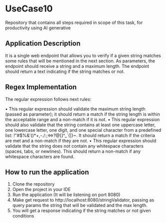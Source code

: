 # UseCase10

Repository that contains all steps required in scope of this task, for productivity using AI generative

## Application Description

It is a single web endpoint that allows you to verify if a given string matches some rules that will be mentioned in the next section.
As parameters, the endpoint should receive a string and a maximum length. The endpoint should return a text indicating if the string matches
or not.

## Regex Implementation

The regular expression follows next rules:

• This regular expression should validate the maximum string length (passed as parameter); it should return a match if the string length is
within the acceptable range and a non-match if it is not.
• This regular expression should also validate that the string contains at least one uppercase letter, one lowercase letter, one digit, and
one special character from a predefined list: !"#$%&'()*+,-./:;<=>?@[\]^_`{|}~. It should return a match if the criteria are met and a
non-match if they are not.
• This regular expression should validate that the string does not contain any whitespace characters (spaces, tabs, or newlines). This
should return a non-match if any whitespace characters are found.

## How to run the application

1. Clone the repository
2. Open the project in your IDE
3. Run the application (It will be listening on port 8080)
4. Make get request to http://localhost:8080/stringValidator, passing as query params the string that will be validated and the max length.
5. You will get a response indicating if the string matches or not given conditions
